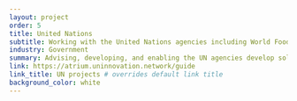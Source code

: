 ```yaml
---
layout: project
order: 5
title: United Nations
subtitle: Working with the United Nations agencies including World Food Program and UNICEF
industry: Government
summary: Advising, developing, and enabling the UN agencies develop solutions to improve efficiency and reduce cost.
link: https://atrium.uninnovation.network/guide
link_title: UN projects # overrides default link title
background_color: white
---
```

